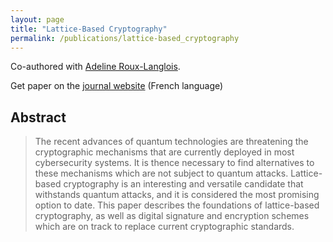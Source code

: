 ```yaml
---
layout: page
title: "Lattice-Based Cryptography"
permalink: /publications/lattice-based_cryptography
---
```


Co-authored with [Adeline Roux-Langlois](https://people.irisa.fr/Adeline.Roux-Langlois/).    

Get paper on the [journal website](https://www.techniques-ingenieur.fr/base-documentaire/technologies-de-l-information-th9/cryptographie-authentification-protocoles-de-securite-vpn-42314210/cryptographie-reposant-sur-les-reseaux-euclidiens-h5216/) (French language)

## Abstract
> The recent advances of quantum technologies are threatening the cryptographic mechanisms that are currently deployed in most cybersecurity systems. It is thence necessary to find alternatives to these mechanisms which are not subject to quantum attacks. Lattice-based cryptography is an interesting and versatile candidate that withstands quantum attacks, and it is considered the most promising option to date. This paper describes the foundations of lattice-based cryptography, as well as digital signature and encryption schemes which are on track to replace current cryptographic standards.